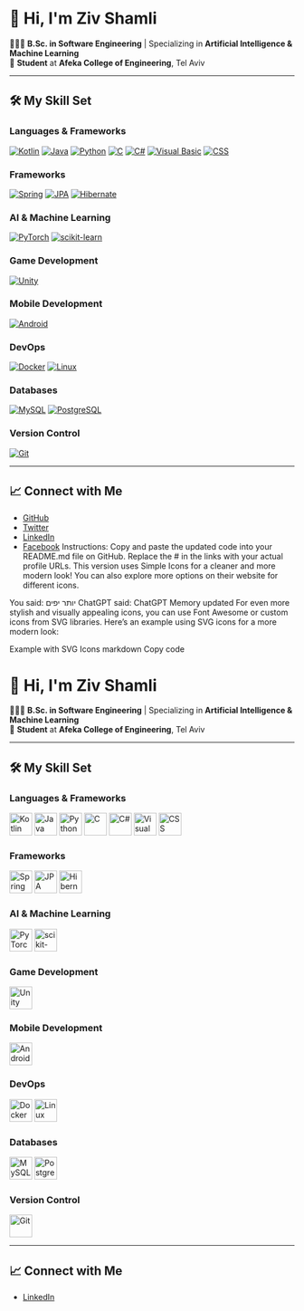 # 👋 Hi, I'm Ziv Shamli

👨🏻‍🎓 **B.Sc. in Software Engineering** | Specializing in **Artificial Intelligence & Machine Learning**  
📘 **Student** at **Afeka College of Engineering**, Tel Aviv

---

## 🛠 My Skill Set

### Languages & Frameworks

[![Kotlin](https://img.shields.io/badge/Kotlin-7F52FF?style=for-the-badge&logo=kotlin&logoColor=white)](https://kotlinlang.org/)
[![Java](https://img.shields.io/badge/Java-ED8B00?style=for-the-badge&logo=java&logoColor=white)](https://www.java.com/)
[![Python](https://img.shields.io/badge/Python-3776AB?style=for-the-badge&logo=python&logoColor=white)](https://www.python.org/)
[![C](https://img.shields.io/badge/C-A8B9CC?style=for-the-badge&logo=c&logoColor=black)](https://en.wikipedia.org/wiki/C_(programming_language))
[![C#](https://img.shields.io/badge/C%23-239120?style=for-the-badge&logo=csharp&logoColor=white)](https://dotnet.microsoft.com/)
[![Visual Basic](https://img.shields.io/badge/Visual_Basic-5C2D91?style=for-the-badge&logo=.net&logoColor=white)](https://visualstudio.microsoft.com/vs/)
[![CSS](https://img.shields.io/badge/CSS-1572B6?style=for-the-badge&logo=css3&logoColor=white)](https://www.w3.org/Style/CSS/)

### Frameworks

[![Spring](https://img.shields.io/badge/Spring-6DB33F?style=for-the-badge&logo=spring&logoColor=white)](https://spring.io/)
[![JPA](https://img.shields.io/badge/JPA-4D4D4D?style=for-the-badge&logo=java&logoColor=white)](https://www.oracle.com/java/technologies/persistence-jsp.html)
[![Hibernate](https://img.shields.io/badge/Hibernate-4D4D4D?style=for-the-badge&logo=hibernate&logoColor=white)](https://hibernate.org/)

### AI & Machine Learning

[![PyTorch](https://img.shields.io/badge/PyTorch-EE4C2C?style=for-the-badge&logo=pytorch&logoColor=white)](https://pytorch.org/)
[![scikit-learn](https://img.shields.io/badge/scikit--learn-F7931E?style=for-the-badge&logo=scikit-learn&logoColor=white)](https://scikit-learn.org/)

### Game Development

[![Unity](https://img.shields.io/badge/Unity-000000?style=for-the-badge&logo=unity&logoColor=white)](https://unity.com/)

### Mobile Development

[![Android](https://img.shields.io/badge/Android-3DDC84?style=for-the-badge&logo=android&logoColor=white)](https://developer.android.com/)

### DevOps

[![Docker](https://img.shields.io/badge/Docker-2496ED?style=for-the-badge&logo=docker&logoColor=white)](https://www.docker.com/)
[![Linux](https://img.shields.io/badge/Linux-FCC624?style=for-the-badge&logo=linux&logoColor=black)](https://www.linux.org/)

### Databases

[![MySQL](https://img.shields.io/badge/MySQL-00758F?style=for-the-badge&logo=mysql&logoColor=white)](https://www.mysql.com/)
[![PostgreSQL](https://img.shields.io/badge/PostgreSQL-336791?style=for-the-badge&logo=postgresql&logoColor=white)](https://www.postgresql.org/)

### Version Control

[![Git](https://img.shields.io/badge/Git-F05033?style=for-the-badge&logo=git&logoColor=white)](https://git-scm.com/)

---

## 📈 Connect with Me

- [GitHub](#)
- [Twitter](#)
- [LinkedIn](#)
- [Facebook](#)
Instructions:
Copy and paste the updated code into your README.md file on GitHub.
Replace the # in the links with your actual profile URLs.
This version uses Simple Icons for a cleaner and more modern look! You can also explore more options on their website for different icons.






You said:
יותר יפים
ChatGPT said:
ChatGPT
Memory updated
For even more stylish and visually appealing icons, you can use Font Awesome or custom icons from SVG libraries. Here’s an example using SVG icons for a more modern look:

Example with SVG Icons
markdown
Copy code
# 👋 Hi, I'm Ziv Shamli

👨🏻‍🎓 **B.Sc. in Software Engineering** | Specializing in **Artificial Intelligence & Machine Learning**  
📘 **Student** at **Afeka College of Engineering**, Tel Aviv

---

## 🛠 My Skill Set

### Languages & Frameworks

<a href="https://kotlinlang.org/"><img src="https://img.icons8.com/color/48/000000/kotlin.png" alt="Kotlin" width="40"/></a>
<a href="https://www.java.com/"><img src="https://img.icons8.com/color/48/000000/java-coffee-cup-logo.png" alt="Java" width="40"/></a>
<a href="https://www.python.org/"><img src="https://img.icons8.com/color/48/000000/python.png" alt="Python" width="40"/></a>
<a href="https://en.wikipedia.org/wiki/C_(programming_language)"><img src="https://img.icons8.com/color/48/000000/c-programming.png" alt="C" width="40"/></a>
<a href="https://dotnet.microsoft.com/"><img src="https://img.icons8.com/color/48/000000/c-sharp.png" alt="C#" width="40"/></a>
<a href="https://visualstudio.microsoft.com/vs/"><img src="https://img.icons8.com/color/48/000000/visual-basic.png" alt="Visual Basic" width="40"/></a>
<a href="https://www.w3.org/Style/CSS/"><img src="https://img.icons8.com/color/48/000000/css3.png" alt="CSS" width="40"/></a>

### Frameworks

<a href="https://spring.io/"><img src="https://img.icons8.com/color/48/000000/spring-logo.png" alt="Spring" width="40"/></a>
<a href="https://www.oracle.com/java/technologies/persistence-jsp.html"><img src="https://img.icons8.com/color/48/000000/java-architecture.png" alt="JPA" width="40"/></a>
<a href="https://hibernate.org/"><img src="https://img.icons8.com/color/48/000000/hibernate.png" alt="Hibernate" width="40"/></a>

### AI & Machine Learning

<a href="https://pytorch.org/"><img src="https://img.icons8.com/color/48/000000/pytorch.png" alt="PyTorch" width="40"/></a>
<a href="https://scikit-learn.org/"><img src="https://img.icons8.com/color/48/000000/scikit-learn.png" alt="scikit-learn" width="40"/></a>

### Game Development

<a href="https://unity.com/"><img src="https://img.icons8.com/color/48/000000/unity.png" alt="Unity" width="40"/></a>

### Mobile Development

<a href="https://developer.android.com/"><img src="https://img.icons8.com/color/48/000000/android.png" alt="Android" width="40"/></a>

### DevOps

<a href="https://www.docker.com/"><img src="https://img.icons8.com/color/48/000000/docker.png" alt="Docker" width="40"/></a>
<a href="https://www.linux.org/"><img src="https://img.icons8.com/color/48/000000/linux.png" alt="Linux" width="40"/></a>

### Databases

<a href="https://www.mysql.com/"><img src="https://img.icons8.com/color/48/000000/mysql.png" alt="MySQL" width="40"/></a>
<a href="https://www.postgresql.org/"><img src="https://img.icons8.com/color/48/000000/postgresql.png" alt="PostgreSQL" width="40"/></a>

### Version Control

<a href="https://git-scm.com/"><img src="https://img.icons8.com/color/48/000000/git.png" alt="Git" width="40"/></a>

---

## 📈 Connect with Me

- [LinkedIn](https://www.linkedin.com/in/ziv-shamli-86683224a/)

